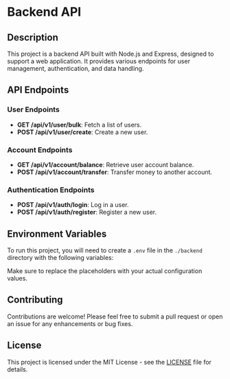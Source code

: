 # Backend API

## Description

This project is a backend API built with Node.js and Express, designed to support a web application. It provides various endpoints for user management, authentication, and data handling.

## API Endpoints

### User Endpoints

- **GET /api/v1/user/bulk**: Fetch a list of users.
- **POST /api/v1/user/create**: Create a new user.

### Account Endpoints

- **GET /api/v1/account/balance**: Retrieve user account balance.
- **POST /api/v1/account/transfer**: Transfer money to another account.

### Authentication Endpoints

- **POST /api/v1/auth/login**: Log in a user.
- **POST /api/v1/auth/register**: Register a new user.

## Environment Variables

To run this project, you will need to create a `.env` file in the `./backend` directory with the following variables:

Make sure to replace the placeholders with your actual configuration values.

## Contributing

Contributions are welcome! Please feel free to submit a pull request or open an issue for any enhancements or bug fixes.

## License

This project is licensed under the MIT License - see the [LICENSE](LICENSE) file for details.
